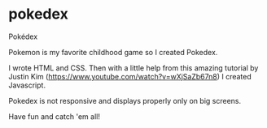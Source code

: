 # pokedex
Pokédex

Pokemon is my favorite childhood game so I created Pokedex.

I wrote HTML and CSS. Then with a little help from this amazing tutorial by Justin Kim (https://www.youtube.com/watch?v=wXjSaZb67n8) I created Javascript.

Pokedex is not responsive and displays properly only on big screens.

Have fun and catch 'em all!
